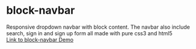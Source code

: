 # block-navbar
Responsive dropdown navbar with block content. The navbar also include search, sign in and sign up form all made with pure css3 and html5</br>
[Link to block-navbar Demo](https://awesome-poincare-4c3982.netlify.app/)

